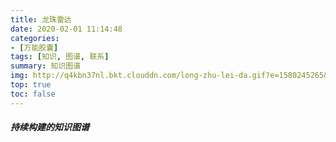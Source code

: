 ```yaml
---
title: 龙珠雷达
date: 2020-02-01 11:14:48
categories:
- [万能胶囊]
tags: [知识, 图谱, 联系]
summary: 知识图谱
img: http://q4kbn37nl.bkt.clouddn.com/long-zhu-lei-da.gif?e=1580245265&token=0QXSKIUWEaWqa_m3RP0dA04KO2cPXzgzVsWCBGHf:oneRra2rduP85ExzRj0Fvxkfd4Y
top: true
toc: false
---
```


##### 持续构建的知识图谱

<div id="graph" style="height: 520px;"></div>

<script type="text/javascript" src="/libs/echarts/echarts.min.js"></script>  <!-- 引入 ECharts 库 -->

<script type="text/javascript">
function loadData(callback) { // 数据加载方法
  $.when($.get('/data/knowledge-base/nodes.json'), $.get('/data/knowledge-base/lines.json')).done(function(nodesResponse, linesResponse) {
    callback({ nodes: nodesResponse[0], lines: linesResponse[0] });
  });
}

$(function() {
  var myChart = echarts.init(document.getElementById('graph'));

  myChart.showLoading();

  loadData(function(response) {
    var nodes = response.nodes || [], // 节点信息
        lines = response.lines || []; // 连线信息

    // 生成分类信息
    var categories = nodes.filter(function(item, index) { // 过滤重复的分类
      for (var i = 0; i < index; i++) if (item.category === nodes.category) return false; // 前面出现过相同的名称
      return true;
    }).map(function(item) {
      return { name: item.category };
    });
    categories.push({ name: '其它' }); // 无分类的节点被归类为“其它”

    // 生成图例信息
    var legends = categories.map(function(item) {
      return item.name;
    });

    // 生成节点信息
    var data = nodes.filter(function(item, index) { // 过滤名称重复的节点
      for (var i = 0; i < index; i++) if (item.name === nodes[i].name) return false; // 前面出现过相同的名称
      return true;
    }).map(function(item) {
      var name = item.name;

      var value = 0; // 节点的数值
      lines.forEach(function(line) { // 节点的出度、入度之和
        if (name === line.subject || name === line.object) value++;
      });
      if (value === 0) value = 1; // 至少是 1

      var categoryIndex = legends.length - 1; // 分类下标，默认最大值，对应“其它”
      for (var i = 0; i < legends.length; i++) {
        if (item.category === legends[i]) {
          categoryIndex = i;
          break;
        }
      }

      return {
        name: name, // 节点名称
        value: value, // 节点数值
        category: categoryIndex, // 节点分类
        symbolSize: Math.min(10 + (value - 1) * 2, 30), // 节点大小
        itemStyle: { // 图形样式
          opacity: Math.min(0.3 + Math.pow(value / 7, 2) * 0.7, 1) // 透明度
        },
        label: { // 标签
          show: value >= 1 // 数值足够大时展示
        },
        link: item.link, // 链接，点击事件时获取
        date: item.date
      };
    });

    // 生成连线信息
    links = lines.map(function(item) {
      return {
        source: item.subject,
        target: item.object,
        value: item.predicate,
        lineStyle: {
          color: item.link ? '#E88C30' : null
        },
        link: item.link,
        date: item.date
      };
    });

    myChart.setOption({
      legend: {
        type: 'scroll',
        left: 0,
        orient: 'vertical',
        data: legends
      },
      tooltip: {
        formatter: function(params) {
          var str = '';
          if (params.dataType === 'node') {
            str = params.data.name + '<br/>关联 ' + params.data.value + ' 个节点';
          } else if (params.dataType === 'edge') {
            str = params.data.source + ' ' + params.data.value + ' ' + params.data.target;
          }
          if (params.data.link) {
            if (str.length > 0) str += '<br/>';
            str += '点击查看详情';
          }
          return str;
        }
      },
      series: [{
        type: 'graph',
        layout: 'force',
        force: {
          edgeLength: 30,
          repulsion: 30,
          gravity: 0.22
        },
        roam: true,
        draggable: true,
        focusNodeAdjacency: true,
        // edgeSymbol: ['none', 'arrow'],
        itemStyle: { // 图形样式
          borderColor: '#fff',
          borderWidth: 1,
          shadowBlur: 10,
          shadowColor: 'rgba(0, 0, 0, 0.3)'
        },
        label: { // 图形上的文本标签
          position: 'right',
          formatter: '{b}'
        },
        edgeLabel: { // 关系边上的文本标签
          formatter: '{c}'
        },
        emphasis: {
          lineStyle: {
            width: 4
          }
        },
        categories: categories,
        data: data,
        links: links,
        animation: false
      }]
    });

    myChart.hideLoading();

    myChart.on('click', function(event) { // 绑定点击事件，打开新的标签页跳转至节点 link 指向的地址
      var data = event.data || {};
      var link = data.link;
      if (link) {
        window.open(link, '\_blank');
      }
    });
  });

  // 页面自动滚动至合适位置
  $('html, body').animate({
    scrollTop: 250
  }, 2000);
});
</script>
